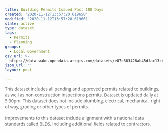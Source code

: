 ```yaml
---
title: Building Permits Issued Past 180 Days
created: '2020-11-12T13:57:20.619650'
modified: '2020-11-12T13:57:20.619661'
state: active
type: dataset
tags:
  - Permits
  - Planning
groups:
  - Local Government
csv_url: >-
  https://data-wake.opendata.arcgis.com/datasets/e87c363428ab45dfac13cbb96d28b20b_0.csv?outSR=%7B%22latestWkid%22%3A3857%2C%22wkid%22%3A102100%7D
json_url: ''
layout: post

---
```

<span style='color: rgb(94, 94, 94); font-family: &quot;Open Sans&quot;, Helvetica, Arial, sans-serif; background-color: rgb(255, 255, 255);'>This dataset includes all pending and approved permits related to buildings, as well as non-construction inspections permits. Dataset is updated daily at 5:30pm. This dataset does not include plumbing, electrical, mechanical, right of way, grading or other types of permits.</span><br /><br /><span style='color: rgb(94, 94, 94); font-family: &quot;Open Sans&quot;, Helvetica, Arial, sans-serif; background-color: rgb(255, 255, 255);'>Improvements to this dataset include alignment with a national data standards called BLDS, including additional fields related to contractors.</span>
